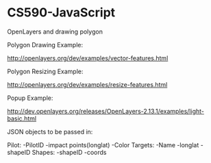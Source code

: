 CS590-JavaScript
================

OpenLayers and drawing polygon

Polygon Drawing Example:

http://openlayers.org/dev/examples/vector-features.html

Polygon Resizing Example:

http://openlayers.org/dev/examples/resize-features.html

Popup Example:

http://dev.openlayers.org/releases/OpenLayers-2.13.1/examples/light-basic.html

JSON objects to be passed in:

Pilot:
	-PilotID
	-impact points(longlat)
	-Color
Targets:
	-Name
	-longlat
	-shapeID
Shapes:
	-shapeID
	-coords